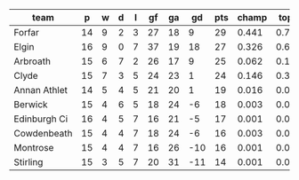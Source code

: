 |     team     | p  | w | d | l | gf | ga | gd  | pts | champ | top2  | top3  | top4  |  5-7  | bot4  | bot3  | bot2  |
|--------------|----|---|---|---|----|----|-----|-----|-------|-------|-------|-------|-------|-------|-------|-------|
| Forfar       | 14 | 9 | 2 | 3 | 27 | 18 |   9 |  29 | 0.441 | 0.708 | 0.871 | 0.947 | 0.051 | 0.007 | 0.002 | 0.001|
| Elgin        | 16 | 9 | 0 | 7 | 37 | 19 |  18 |  27 | 0.326 | 0.623 | 0.822 | 0.925 | 0.071 | 0.011 | 0.004 | 0.001|
| Arbroath     | 15 | 6 | 7 | 2 | 26 | 17 |   9 |  25 | 0.062 | 0.198 | 0.396 | 0.640 | 0.318 | 0.096 | 0.043 | 0.017|
| Clyde        | 15 | 7 | 3 | 5 | 24 | 23 |   1 |  24 | 0.146 | 0.368 | 0.613 | 0.800 | 0.183 | 0.042 | 0.017 | 0.006|
| Annan Athlet | 14 | 5 | 4 | 5 | 21 | 20 |   1 |  19 | 0.016 | 0.060 | 0.151 | 0.307 | 0.506 | 0.310 | 0.187 | 0.091|
| Berwick      | 15 | 4 | 6 | 5 | 18 | 24 |  -6 |  18 | 0.003 | 0.018 | 0.055 | 0.137 | 0.485 | 0.561 | 0.378 | 0.225|
| Edinburgh Ci | 16 | 4 | 5 | 7 | 16 | 21 |  -5 |  17 | 0.001 | 0.004 | 0.015 | 0.044 | 0.323 | 0.790 | 0.633 | 0.451|
| Cowdenbeath  | 15 | 4 | 4 | 7 | 18 | 24 |  -6 |  16 | 0.003 | 0.015 | 0.047 | 0.115 | 0.463 | 0.595 | 0.422 | 0.259|
| Montrose     | 15 | 4 | 4 | 7 | 16 | 26 | -10 |  16 | 0.001 | 0.003 | 0.012 | 0.035 | 0.278 | 0.816 | 0.687 | 0.503|
| Stirling     | 15 | 3 | 5 | 7 | 20 | 31 | -11 |  14 | 0.001 | 0.004 | 0.018 | 0.050 | 0.323 | 0.772 | 0.627 | 0.447|
